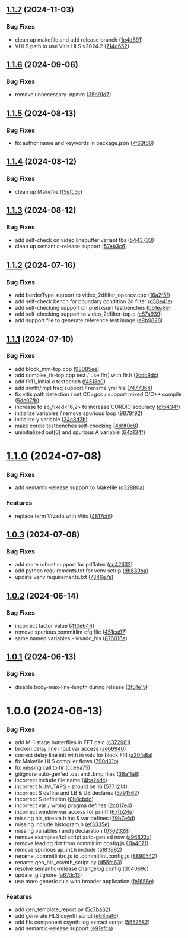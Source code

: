 ## [1.1.7](https://github.com/mpettigr/pp4fpgas/compare/v1.1.6...v1.1.7) (2024-11-03)


### Bug Fixes

* clean up makefile and add release branch ([1e4d691](https://github.com/mpettigr/pp4fpgas/commit/1e4d69192d623cd2b03eb5d47ff3b45d085bb1d7))
* VHLS path to use Vitis HLS v2024.2 ([714d652](https://github.com/mpettigr/pp4fpgas/commit/714d652dbdcc3a2055d84d3303472c05443494d1))

## [1.1.6](https://gitenterprise.xilinx.com/mpettigr/pp4fpgas/compare/v1.1.5...v1.1.6) (2024-09-06)


### Bug Fixes

* remove unnecessary .npmrc ([35b91d7](https://gitenterprise.xilinx.com/mpettigr/pp4fpgas/commit/35b91d74abc769f0b5437e19f9bf4309d2873700))

## [1.1.5](https://gitenterprise.xilinx.com/mpettigr/pp4fpgas/compare/v1.1.4...v1.1.5) (2024-08-13)


### Bug Fixes

* fix author name and keywords in package.json ([7f63f66](https://gitenterprise.xilinx.com/mpettigr/pp4fpgas/commit/7f63f665da7120002dd491a3b988f2f0ccbebb1f))

## [1.1.4](https://gitenterprise.xilinx.com/mpettigr/pp4fpgas/compare/v1.1.3...v1.1.4) (2024-08-12)


### Bug Fixes

* clean up Makefile ([f5efc3c](https://gitenterprise.xilinx.com/mpettigr/pp4fpgas/commit/f5efc3c2c7a102c29790343f93f7466d6fc6ed24))

## [1.1.3](https://gitenterprise.xilinx.com/mpettigr/pp4fpgas/compare/v1.1.2...v1.1.3) (2024-08-12)


### Bug Fixes

* add self-check on video linebuffer variant tbs ([5443703](https://gitenterprise.xilinx.com/mpettigr/pp4fpgas/commit/54437032011a6b4953d1554878240b11de1cf72c))
* clean up semantic-release support ([57eb3c6](https://gitenterprise.xilinx.com/mpettigr/pp4fpgas/commit/57eb3c6ac19d2a206eab9dde85c7aeb901a63f4e))

## [1.1.2](https://gitenterprise.xilinx.com/mpettigr/pp4fpgas/compare/v1.1.1...v1.1.2) (2024-07-16)


### Bug Fixes

* add borderType support to video_2dfilter_opencv.cpp ([16a2f5f](https://gitenterprise.xilinx.com/mpettigr/pp4fpgas/commit/16a2f5fc9239f52fa5ff81dee9f08aaef01ea96e))
* add self-check bench for boundary condition 2d filter ([d58e41e](https://gitenterprise.xilinx.com/mpettigr/pp4fpgas/commit/d58e41e0d096aa43032ec88f9de4140511416941))
* add self-checking support on prefixsum testbenches ([b61ea8e](https://gitenterprise.xilinx.com/mpettigr/pp4fpgas/commit/b61ea8e59b14ece12c3c47607971a8f6e32fdd87))
* add self-checking support to video_2dfilter-top.c ([c67a939](https://gitenterprise.xilinx.com/mpettigr/pp4fpgas/commit/c67a9396c72ea17f8064d6e3ebf0d51e183861e5))
* add support file to generate reference test image ([a9b9828](https://gitenterprise.xilinx.com/mpettigr/pp4fpgas/commit/a9b9828518906ad38dfa4ff41efea526e1c6b6f1))

## [1.1.1](https://gitenterprise.xilinx.com/mpettigr/pp4fpgas/compare/v1.1.0...v1.1.1) (2024-07-10)


### Bug Fixes

* add block_mm-top.cpp ([98085ee](https://gitenterprise.xilinx.com/mpettigr/pp4fpgas/commit/98085ee903cf6d14f9ce53994f05bc5e9efe88fe))
* add complex_fir-top.cpp test / use fir() with fir.h ([7cdc9dc](https://gitenterprise.xilinx.com/mpettigr/pp4fpgas/commit/7cdc9dc0e038df2d69701927a1845e038d24ecd4))
* add fir11_initial.c testbench ([f4518a0](https://gitenterprise.xilinx.com/mpettigr/pp4fpgas/commit/f4518a073097c45bf62079f857b35991770bef19))
* add synth/impl freq support / rename yml file ([7477364](https://gitenterprise.xilinx.com/mpettigr/pp4fpgas/commit/74773644811a9de79383f25889bdee42064bcac1))
* fix vitis path detection / set CC=gcc / support mixed C/C++ compile ([5dc07fb](https://gitenterprise.xilinx.com/mpettigr/pp4fpgas/commit/5dc07fb80b4b890dd47cbb18de3d96910b9c0be0))
* increase to ap_fixed<16,2> to increase CORDIC accuracy ([c1b434f](https://gitenterprise.xilinx.com/mpettigr/pp4fpgas/commit/c1b434f8b130bc9333c1d374298f9c4d4d06f160))
* initialize variables / remove spurious loop ([9879f92](https://gitenterprise.xilinx.com/mpettigr/pp4fpgas/commit/9879f92ce430237e17b1b88d1dab75a100aa6f9d))
* initialize y variable ([34c3d2b](https://gitenterprise.xilinx.com/mpettigr/pp4fpgas/commit/34c3d2b8246c9404a918321b33f743a236266edc))
* make cordic testbenches self-checking ([4d9f0c8](https://gitenterprise.xilinx.com/mpettigr/pp4fpgas/commit/4d9f0c8f689ef5d2791ceb075c2705d8a9ef8c4d))
* uninitialized out[0] and spurious A variable ([64b134f](https://gitenterprise.xilinx.com/mpettigr/pp4fpgas/commit/64b134f28591659ebff47ad33ee85515fe751ae2))

# [1.1.0](https://gitenterprise.xilinx.com/mpettigr/pp4fpgas/compare/v1.0.3...v1.1.0) (2024-07-08)


### Bug Fixes

* add semantic-release support to Makefile ([c32880a](https://gitenterprise.xilinx.com/mpettigr/pp4fpgas/commit/c32880a912ba1824a1fd53ef1cd14699e987abc3))


### Features

* replace term Vivado with Vitis ([4817cf6](https://gitenterprise.xilinx.com/mpettigr/pp4fpgas/commit/4817cf6a23f959730abb297b7a0ed38b0c57375e))

## [1.0.3](https://gitenterprise.xilinx.com/mpettigr/pp4fpgas/compare/v1.0.2...v1.0.3) (2024-07-08)


### Bug Fixes

* add more robust support for pdflatex ([cc42632](https://gitenterprise.xilinx.com/mpettigr/pp4fpgas/commit/cc426329d0d4cba3ba3b052e9c6d99901c4fbf26))
* add python requirements.txt for venv setup ([db839ba](https://gitenterprise.xilinx.com/mpettigr/pp4fpgas/commit/db839ba3ebcade2a2b0bab48f821cd96db8d1b04))
* update venv requirements.txt ([7346e7a](https://gitenterprise.xilinx.com/mpettigr/pp4fpgas/commit/7346e7a35e608b94c401de1943197bb84a962e29))

## [1.0.2](https://gitenterprise.xilinx.com/mpettigr/pp4fpgas/compare/v1.0.1...v1.0.2) (2024-06-14)


### Bug Fixes

* incorrect factor value ([410e644](https://gitenterprise.xilinx.com/mpettigr/pp4fpgas/commit/410e64406de1b4398d8f2effc4653d962979388b))
* remove spurious commitlint cfg file ([451ca97](https://gitenterprise.xilinx.com/mpettigr/pp4fpgas/commit/451ca971628a8fe7ede4a65ee09b39f721bc5b31))
* same named variables - vivado_hls ([876016a](https://gitenterprise.xilinx.com/mpettigr/pp4fpgas/commit/876016aebc15d4589192cb06fc66b53d1c113498))

## [1.0.1](https://gitenterprise.xilinx.com/mpettigr/pp4fpgas/compare/v1.0.0...v1.0.1) (2024-06-13)


### Bug Fixes

* disable body-max-line-length during release ([3f31e15](https://gitenterprise.xilinx.com/mpettigr/pp4fpgas/commit/3f31e1591fae85f747db10d368b473de5e4d1185))

# 1.0.0 (2024-06-13)


### Bug Fixes

* add M-1 stage butterflies in FFT calc ([c372981](https://gitenterprise.xilinx.com/mpettigr/pp4fpgas/commit/c372981da21b96bf0cfc17f203846f26767775ac))
* broken delay line input var access ([ae66946](https://gitenterprise.xilinx.com/mpettigr/pp4fpgas/commit/ae66946e007550ab8af36274debc298d9b3c5edb))
* correct delay line init with in vals for block FIR ([a20fa8a](https://gitenterprise.xilinx.com/mpettigr/pp4fpgas/commit/a20fa8a9ca439be37bec06c75f6c9935085e0755))
* fix Makefile HLS compiler flows ([790d01b](https://gitenterprise.xilinx.com/mpettigr/pp4fpgas/commit/790d01b842b2a6bcf1d164ae40be6c125521186a))
* fix missing call to fir ([cce6a75](https://gitenterprise.xilinx.com/mpettigr/pp4fpgas/commit/cce6a75b303cde96a9c26bc5645055e7ea602edc))
* gitignore auto-gen'ed .dat and .bmp files ([38a11a8](https://gitenterprise.xilinx.com/mpettigr/pp4fpgas/commit/38a11a88141434efd4d9dff2ffc1c1f8cbc995a4))
* incorrect include file name ([4ba2adc](https://gitenterprise.xilinx.com/mpettigr/pp4fpgas/commit/4ba2adc488338b345d54124b9e91f9167290151d))
* incorrect NUM_TAPS - should be 16 ([5771214](https://gitenterprise.xilinx.com/mpettigr/pp4fpgas/commit/5771214b9ef93fa24757a66cfe10fc393e08c399))
* incorrect S define and LB & UB declares ([3791562](https://gitenterprise.xilinx.com/mpettigr/pp4fpgas/commit/3791562e0b6dda8664ed52cd970b54ae760f4a46))
* incorrect S definition ([0b8cbdd](https://gitenterprise.xilinx.com/mpettigr/pp4fpgas/commit/0b8cbdd3eaa30a95b09baad33da0d9173eb761c9))
* incorrect var / wrong pragma defines ([2c017e4](https://gitenterprise.xilinx.com/mpettigr/pp4fpgas/commit/2c017e48bd24a15b2b97eb4e3c228aec4505a670))
* incorrect window var access for printf ([67fb24e](https://gitenterprise.xilinx.com/mpettigr/pp4fpgas/commit/67fb24e3b9bab719dce0f0b9d6a2e0d1db24d024))
* missing hls_stream.h inc & var defines ([79b7e6d](https://gitenterprise.xilinx.com/mpettigr/pp4fpgas/commit/79b7e6d83f7578de1944fd15e761d87720c3dbae))
* missing include histogram.h ([ef3335e](https://gitenterprise.xilinx.com/mpettigr/pp4fpgas/commit/ef3335e96452b1caf5d83fffd5c35407ba549e55))
* missing variables i and j declaration ([0362328](https://gitenterprise.xilinx.com/mpettigr/pp4fpgas/commit/036232889663dd6dd23e7bb39331d3018dba3d93))
* remove examples/tcl script auto-gen'ed now ([a96623a](https://gitenterprise.xilinx.com/mpettigr/pp4fpgas/commit/a96623aa4adfc3bba50bd8765cbde4fcf198cff3))
* remove leading dot from commitlint.config.js ([11a4071](https://gitenterprise.xilinx.com/mpettigr/pp4fpgas/commit/11a4071ca44a9d600b14d387043d258d8e0893cd))
* remove spurious ap_int.h include ([a183982](https://gitenterprise.xilinx.com/mpettigr/pp4fpgas/commit/a183982ebaa1477557d55166268af4b98922dda9))
* rename .commitlintrc.js to .commitlint.config.js ([8890542](https://gitenterprise.xilinx.com/mpettigr/pp4fpgas/commit/88905424e0be06842df0f8d48977ed8802ed754e))
* rename gen_hls_csynth_script.py ([d55fc63](https://gitenterprise.xilinx.com/mpettigr/pp4fpgas/commit/d55fc63b2ce88f860cfdc955ad8dbf4510208ea3))
* resolve semantic-release changelog config ([d040b9c](https://gitenterprise.xilinx.com/mpettigr/pp4fpgas/commit/d040b9c200e8cafbb0c3b3850978799e34a2e687))
* update .gitignore ([a67dc13](https://gitenterprise.xilinx.com/mpettigr/pp4fpgas/commit/a67dc132a08b96bcd76b39d82d1f2a9568915f2a))
* use more generic rule with broader application ([fe1656e](https://gitenterprise.xilinx.com/mpettigr/pp4fpgas/commit/fe1656e4ed74469741b1af872cce7d41fd24b8bb))


### Features

* add gen_template_report.py ([5c7ba32](https://gitenterprise.xilinx.com/mpettigr/pp4fpgas/commit/5c7ba321fdc50288e5b0b86982e35a22f3acf4f3))
* add generate HLS csynth script ([e08baf6](https://gitenterprise.xilinx.com/mpettigr/pp4fpgas/commit/e08baf615ab4d0901563cece5f2425a6e0e8ff87))
* add hls component csynth log extract script ([5657582](https://gitenterprise.xilinx.com/mpettigr/pp4fpgas/commit/5657582ed3d2f4dd2c7a2756fd3d2d332f0d0022))
* add semantic-release support ([e91efca](https://gitenterprise.xilinx.com/mpettigr/pp4fpgas/commit/e91efca86caeb18718713012dec2e6df718caa90))
